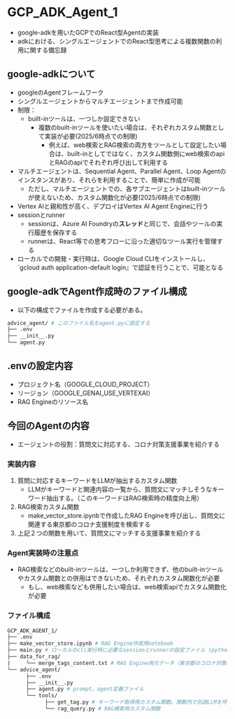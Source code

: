 # GCP_ADK_Agent_1
* google-adkを用いたGCPでのReact型Agentの実装
* adkにおける、シングルエージェントでのReact型思考による複数関数の利用に関する備忘録

## google-adkについて
* googleのAgentフレームワーク
* シングルエージェントからマルチエージェントまで作成可能
* 制限：
  * built-inツールは、一つしか設定できない
    * 複数のbuilt-inツールを使いたい場合は、それぞれカスタム関数として実装が必要(2025/6時点での制限)
      * 例えば、web検索とRAG検索の両方をツールとして設定したい場合は、built-inとしてではなく、カスタム関数側にweb検索のapiとRAGのapiでそれぞれ呼び出して利用する
* マルチエージェントは、Sequential Agent、Parallel Agent、Loop Agentのインスタンスがあり、それらを利用することで、簡単に作成が可能
  * ただし、マルチエージェントでの、各サブエージェントはbuilt-inツールが使えないため、カスタム関数化が必要(2025/6時点での制限)
* Vertex AIと親和性が高く、デプロイはVertex AI Agent Engineに行う
* sessionとrunner
  * sessionは、Azure AI Foundryの**スレッド**と同じで、会話やツールの実行履歴を保存する
  * runnerは、React等での思考フローに沿った適切なツール実行を管理する
* ローカルでの開発・実行時は、Google Cloud CLIをインストールし、`gcloud auth application-default login』で認証を行うことで、可能となる
  
## google-adkでAgent作成時のファイル構成
* 以下の構成でファイルを作成する必要がある。

```bash
advice_agent/ # このファイル名をagent.pyに設定する                                                
├── .env
├── __init__.py
└── agent.py          
```

## .envの設定内容
* プロジェクト名（GOOGLE_CLOUD_PROJECT）
* リージョン（GOOGLE_GENAI_USE_VERTEXAI）
* RAG Engineのリソース名

## 今回のAgentの内容
* エージェントの役割：質問文に対応する、コロナ対策支援事業を紹介する

### 実装内容
1. 質問に対応するキーワードをLLMが抽出するカスタム関数
   * LLMがキーワードと関連内容の一覧から、質問文にマッチしそうなキーワード抽出する。（このキーワードはRAG検索時の精度向上用）
2. RAG検索カスタム関数
   * make_vector_store.ipynbで作成したRAG Engineを呼び出し、質問文に関連する東京都のコロナ支援制度を検索する
3. 上記２つの関数を用いて、質問文にマッチする支援事業を紹介する

### Agent実装時の注意点
* RAG検索などのbuilt-inツールは、一つしか利用できず、他のbuilt-inツールやカスタム関数との併用はできないため、それぞれカスタム関数化が必要
  * もし、web検索なども併用したい場合は、web検索apiでカスタム関数化が必要

### ファイル構成
```bash
GCP_ADK_AGENT_1/
├── .env
├── make_vector_store.ipynb # RAG Engine作成用notebook
├── main.py # ローカルのcli実行時に必要なsessionとrunnerの設定ファイル (python main.pyでcli実行)
├── data_for_rag/
|     └── merge_tags_content.txt # RAG Engine用元データ（東京都のコロナ対策事業一覧）
└── advice_agent/
      ├── .env
      ├── __init__.py
      ├── agent.py # prompt、agent定義ファイル
      └── tools/
            ├── get_tag.py # キーワード取得用カスタム関数。関数内で別途LLMを呼び出して利用
            └── rag_query.py # RAG検索用カスタム関数

